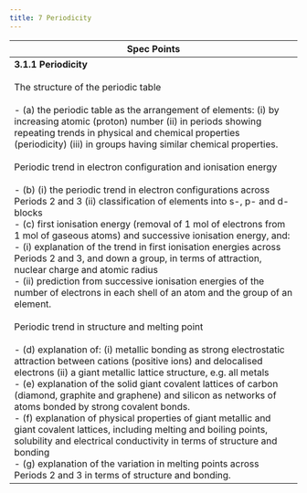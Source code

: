 ```yaml
---
title: 7 Periodicity
---
```

<!--ID: 1724603671365-->


| Spec Points                                                                                                                                                                                                                                                                                                                                                                                                                                                                                                                                                                                                                                                                                                                                                                                                                                                                                                                                                                                                                                                                                                                                                                                                                                                                                                                                                                                                                                                                                                                                                                                                                                                                                                                                                               |
| ------------------------------------------------------------------------------------------------------------------------------------------------------------------------------------------------------------------------------------------------------------------------------------------------------------------------------------------------------------------------------------------------------------------------------------------------------------------------------------------------------------------------------------------------------------------------------------------------------------------------------------------------------------------------------------------------------------------------------------------------------------------------------------------------------------------------------------------------------------------------------------------------------------------------------------------------------------------------------------------------------------------------------------------------------------------------------------------------------------------------------------------------------------------------------------------------------------------------------------------------------------------------------------------------------------------------------------------------------------------------------------------------------------------------------------------------------------------------------------------------------------------------------------------------------------------------------------------------------------------------------------------------------------------------------------------------------------------------------------------------------------------------- |
| **3.1.1 Periodicity**<br><br>The structure of the periodic table<br><br>- (a) the periodic table as the arrangement of elements: (i) by increasing atomic (proton) number (ii) in periods showing repeating trends in physical and chemical properties (periodicity) (iii) in groups having similar chemical properties.<br><br>Periodic trend in electron configuration and ionisation energy<br><br>- (b) (i) the periodic trend in electron configurations across Periods 2 and 3 (ii) classification of elements into s-, p- and d-blocks<br>- (c) first ionisation energy (removal of 1 mol of electrons from 1 mol of gaseous atoms) and successive ionisation energy, and:<br>    - (i) explanation of the trend in first ionisation energies across Periods 2 and 3, and down a group, in terms of attraction, nuclear charge and atomic radius<br>    - (ii) prediction from successive ionisation energies of the number of electrons in each shell of an atom and the group of an element.<br><br>Periodic trend in structure and melting point<br><br>- (d) explanation of: (i) metallic bonding as strong electrostatic attraction between cations (positive ions) and delocalised electrons (ii) a giant metallic lattice structure, e.g. all metals<br>- (e) explanation of the solid giant covalent lattices of carbon (diamond, graphite and graphene) and silicon as networks of atoms bonded by strong covalent bonds.<br>- (f) explanation of physical properties of giant metallic and giant covalent lattices, including melting and boiling points, solubility and electrical conductivity in terms of structure and bonding<br>- (g) explanation of the variation in melting points across Periods 2 and 3 in terms of structure and bonding.<br> |